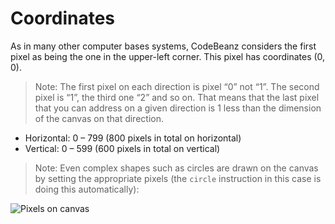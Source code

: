# Coordinates 

As in many other computer bases systems, CodeBeanz considers the first pixel as being the one in the upper-left corner. This pixel has coordinates (0, 0).

> Note: The first pixel on each direction is pixel “0” not “1”. The second pixel is “1”, the third one “2” and so on. That means that the last pixel that you can address on a given direction is 1 less than the dimension of the canvas on that direction.

* Horizontal: 0 – 799 (800 pixels in total on horizontal)
* Vertical: 0 – 599 (600 pixels in total on vertical)

> Note: Even complex shapes such as circles are drawn on the canvas by setting the appropriate pixels (the `circle` instruction in this case is doing this automatically):

![Pixels on canvas](~/doc/img/pixels_2.png)

